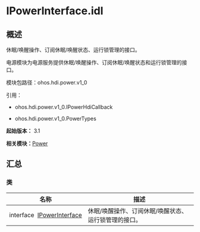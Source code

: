 # IPowerInterface.idl


## 概述

休眠/唤醒操作、订阅休眠/唤醒状态、运行锁管理的接口。

电源模块为电源服务提供休眠/唤醒操作、订阅休眠/唤醒状态和运行锁管理的接口。

模块包路径：ohos.hdi.power.v1_0

引用：

- ohos.hdi.power.v1_0.IPowerHdiCallback

- ohos.hdi.power.v1_0.PowerTypes

**起始版本：** 3.1

**相关模块：**[Power](power_v10.md)


## 汇总


### 类

| 名称 | 描述 | 
| -------- | -------- |
| interface&nbsp;&nbsp;[IPowerInterface](interface_i_power_interface_v10.md) | 休眠/唤醒操作、订阅休眠/唤醒状态、运行锁管理的接口。  | 
